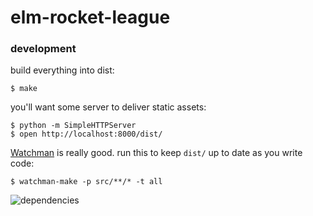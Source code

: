 # elm-rocket-league

### development

build everything into dist:

```
$ make
```

you'll want some server to deliver static assets:

```
$ python -m SimpleHTTPServer
$ open http://localhost:8000/dist/
```

[Watchman](https://github.com/facebook/watchman) is really good. run this to keep `dist/` up to date as you write code:

```
$ watchman-make -p src/**/* -t all
```

![dependencies](https://brandly.github.io/elm-rocket-league/dependency-graph.svg)
